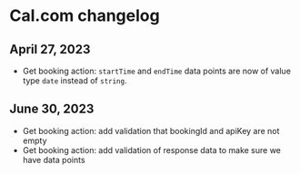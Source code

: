 # Cal.com changelog

## April 27, 2023

- Get booking action: `startTime` and `endTime` data points are now of value type `date` instead of `string`.

## June 30, 2023

- Get booking action: add validation that bookingId and apiKey are not empty
- Get booking action: add validation of response data to make sure we have data points
